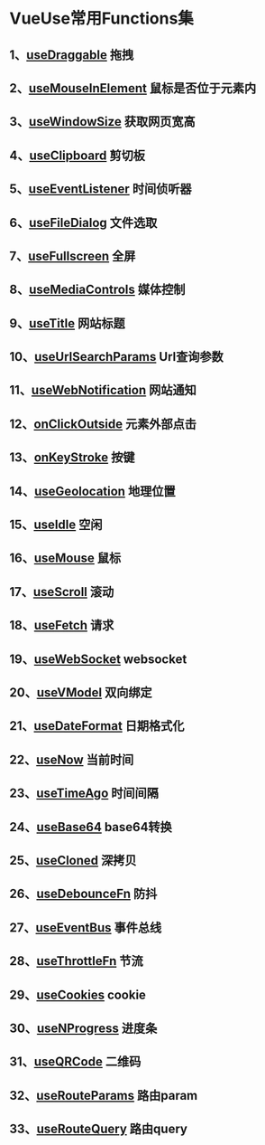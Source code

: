 # VueUse常用Functions集

## 1、[useDraggable](https://vueuse.org/core/useDraggable/) 拖拽

## 2、[useMouseInElement](https://vueuse.org/core/useMouseInElement/) 鼠标是否位于元素内

## 3、[useWindowSize](https://vueuse.org/core/useWindowSize/) 获取网页宽高

## 4、[useClipboard](https://vueuse.org/core/useClipboard/) 剪切板

## 5、[useEventListener](https://vueuse.org/core/useEventListener/) 时间侦听器

## 6、[useFileDialog](https://vueuse.org/core/useFileDialog/) 文件选取

## 7、[useFullscreen](https://vueuse.org/core/useFullscreen/) 全屏

## 8、[useMediaControls](https://vueuse.org/core/useMediaControls/) 媒体控制

## 9、[useTitle](https://vueuse.org/core/useTitle/) 网站标题

## 10、[useUrlSearchParams](https://vueuse.org/core/useUrlSearchParams/) Url查询参数

## 11、[useWebNotification](https://vueuse.org/core/useWebNotification/) 网站通知

## 12、[onClickOutside](https://vueuse.org/core/onClickOutside/) 元素外部点击

## 13、[onKeyStroke](https://vueuse.org/core/onKeyStroke/) 按键

## 14、[useGeolocation](https://vueuse.org/core/useGeolocation/) 地理位置

## 15、[useIdle](https://vueuse.org/core/useIdle/) 空闲

## 16、[useMouse](https://vueuse.org/core/useMouse/) 鼠标

## 17、[useScroll](https://vueuse.org/core/useScroll/) 滚动

## 18、[useFetch](https://vueuse.org/core/useFetch/) 请求

## 19、[useWebSocket](https://vueuse.org/core/useWebSocket/) websocket

## 20、[useVModel](https://vueuse.org/core/useVModel/) 双向绑定

## 21、[useDateFormat](https://vueuse.org/shared/useDateFormat/) 日期格式化

## 22、[useNow](https://vueuse.org/core/useNow/) 当前时间

## 23、[useTimeAgo](https://vueuse.org/core/useTimeAgo/) 时间间隔

## 24、[useBase64](https://vueuse.org/core/useBase64/) base64转换

## 25、[useCloned](https://vueuse.org/core/useCloned/) 深拷贝

## 26、[useDebounceFn](https://vueuse.org/shared/useDebounceFn/) 防抖

## 27、[useEventBus](https://vueuse.org/core/useEventBus/) 事件总线

## 28、[useThrottleFn](https://vueuse.org/shared/useThrottleFn/) 节流

## 29、[useCookies](https://vueuse.org/integrations/useCookies/) cookie

## 30、[useNProgress](https://vueuse.org/integrations/useNProgress/) 进度条

## 31、[useQRCode](https://vueuse.org/integrations/useQRCode/) 二维码

## 32、[useRouteParams](https://vueuse.org/router/useRouteParams/) 路由param

## 33、[useRouteQuery](https://vueuse.org/router/useRouteQuery/) 路由query
